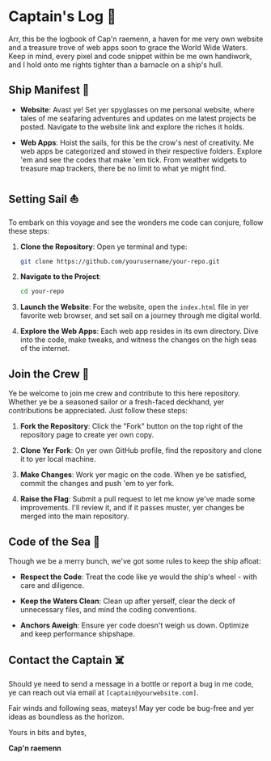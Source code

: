 
# Captain's Log 📜

Arr, this be the logbook of Cap'n raemenn, a haven for me very own website and a treasure trove of web apps soon to grace the World Wide Waters. Keep in mind, every pixel and code snippet within be me own handiwork, and I hold onto me rights tighter than a barnacle on a ship's hull.

## Ship Manifest 🚢

- **Website**: Avast ye! Set yer spyglasses on me personal website, where tales of me seafaring adventures and updates on me latest projects be posted. Navigate to the website link and explore the riches it holds.
  
- **Web Apps**: Hoist the sails, for this be the crow's nest of creativity. Me web apps be categorized and stowed in their respective folders. Explore 'em and see the codes that make 'em tick. From weather widgets to treasure map trackers, there be no limit to what ye might find.

## Setting Sail ⛵

To embark on this voyage and see the wonders me code can conjure, follow these steps:

1. **Clone the Repository**: Open ye terminal and type:
    ```bash
    git clone https://github.com/yourusername/your-repo.git
    ```

2. **Navigate to the Project**:
    ```bash
    cd your-repo
    ```

3. **Launch the Website**:
    For the website, open the `index.html` file in yer favorite web browser, and set sail on a journey through me digital world.

4. **Explore the Web Apps**:
    Each web app resides in its own directory. Dive into the code, make tweaks, and witness the changes on the high seas of the internet.

## Join the Crew 🦜

Ye be welcome to join me crew and contribute to this here repository. Whether ye be a seasoned sailor or a fresh-faced deckhand, yer contributions be appreciated. Just follow these steps:

1. **Fork the Repository**: Click the "Fork" button on the top right of the repository page to create yer own copy.
  
2. **Clone Yer Fork**: On yer own GitHub profile, find the repository and clone it to yer local machine.

3. **Make Changes**: Work yer magic on the code. When ye be satisfied, commit the changes and push 'em to yer fork.

4. **Raise the Flag**: Submit a pull request to let me know ye've made some improvements. I'll review it, and if it passes muster, yer changes be merged into the main repository.

## Code of the Sea 🌊

Though we be a merry bunch, we've got some rules to keep the ship afloat:

- **Respect the Code**: Treat the code like ye would the ship's wheel - with care and diligence.

- **Keep the Waters Clean**: Clean up after yerself, clear the deck of unnecessary files, and mind the coding conventions.

- **Anchors Aweigh**: Ensure yer code doesn't weigh us down. Optimize and keep performance shipshape.

## Contact the Captain ☠️

Should ye need to send a message in a bottle or report a bug in me code, ye can reach out via email at `[captain@yourwebsite.com]`.

Fair winds and following seas, mateys! May yer code be bug-free and yer ideas as boundless as the horizon.

Yours in bits and bytes,

**Cap'n raemenn**  

